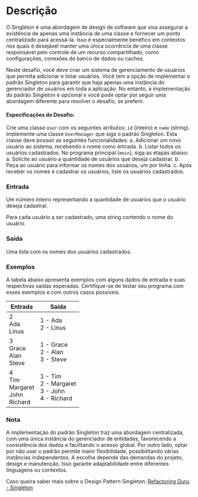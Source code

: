 # Descrição

O Singleton é uma abordagem de design de software que visa assegurar a existência de apenas uma instância de uma classe e fornecer um ponto centralizado para acessá-la. Isso é especialmente benéfico em contextos nos quais é desejável manter uma única ocorrência de uma classe responsável pelo controle de um recurso compartilhado, como configurações, conexões de banco de dados ou caches.

Neste desafio, você deve criar um sistema de gerenciamento de usuários que permita adicionar e listar usuários. Você tem a opção de implementar o padrão Singleton para garantir que haja apenas uma instância do gerenciador de usuários em toda a aplicação. No entanto, a implementação do padrão Singleton é opcional e você pode optar por seguir uma abordagem diferente para resolver o desafio, se preferir.

#### Especificações do Desafio:

Crie uma classe `User` com os seguintes atributos: `id` (inteiro) e `name` (string).
Implemente uma classe `UserManager` que siga o padrão Singleton. Esta classe deve possuir as seguintes funcionalidades:
  a. Adicionar um novo usuário ao sistema, recebendo o nome como entrada.
  b. Listar todos os usuários cadastrados.
No programa principal (`main`), siga as etapas abaixo:
  a. Solicite ao usuário a quantidade de usuários que deseja cadastrar.
  b. Peça ao usuário para informar os nomes dos usuários, um por linha.
  c. Após receber os nomes e cadastrar os usuários, liste os usuários cadastrados.

### Entrada

Um número inteiro representando a quantidade de usuários que o usuário deseja cadastrar.

Para cada usuário a ser cadastrado, uma string contendo o nome do usuário.

### Saída

Uma lista com os nomes dos usuários cadastrados.

### Exemplos

A tabela abaixo apresenta exemplos com alguns dados de entrada e suas respectivas saídas esperadas. Certifique-se de testar seu programa com esses exemplos e com outros casos possíveis.

| Entrada | Saída |
| ------- | ----- |
| 2<br>Ada<br>Linus | 1 - Ada<br>2 - Linus |
| 3<br>Grace<br>Alan<br>Steve | 1 - Grace<br>2 - Alan<br>3 - Steve |
| 4<br>Tim<br>Margaret<br>John<br>Richard | 1 - Tim<br>2 - Margaret<br>3 - John<br>4 - Richard |

### Nota

A implementação do padrão Singleton traz uma abordagem centralizada, com uma única instância do gerenciador de entidades, favorecendo a consistência dos dados e facilitando o acesso global. Por outro lado, optar por não usar o padrão permite maior flexibilidade, possibilitando várias instâncias independentes. A escolha depende das demandas do projeto, design e manutenção. Isso garante adaptabilidade entre diferentes linguagens ou contextos.

Caso queira saber mais sobre o Design Pattern Singleton:
[Refactoring Guru - Singleton](https://refactoring.guru/pt-br/design-patterns/singleton)
